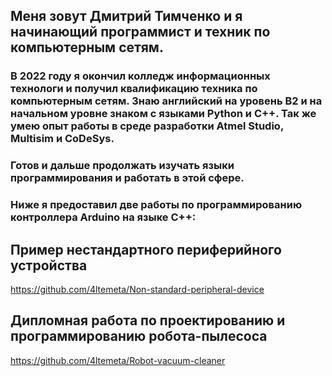 
## Меня зовут Дмитрий Тимченко и я начинающий программист и техник по компьютерным сетям.
### В 2022 году я окончил колледж информационных технологи и получил квалификацию техника по компьютерным сетям. Знаю английский на уровень B2 и на начальном уровне знаком с языками Python и C++. Так же умею опыт работы в среде разработки Atmel Studio, Multisim и CoDeSys.
### Готов и дальше продолжать изучать языки программирования и работать в этой сфере.
### Ниже я предоставил две работы по программированию контроллера Arduino на языке C++:
## Пример нестандартного периферийного устройства
https://github.com/4ltemeta/Non-standard-peripheral-device
## Дипломная работа по проектированию и программированию робота-пылесоса
https://github.com/4ltemeta/Robot-vacuum-cleaner
